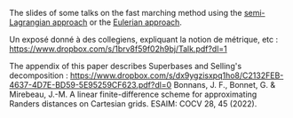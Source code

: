 The slides of some talks on the fast marching method using the [semi-Lagrangian approach](https://www.dropbox.com/s/mvydwiyyfjpe2uo/SeminaireM2.pdf?dl=1)
or the [Eulerian approach](https://www.dropbox.com/s/1ybde65810gf0dv/SMAI.pdf?dl=1).

Un exposé donné à des collegiens, expliquant la notion de métrique, etc : https://www.dropbox.com/s/1brv8f59f02h9bj/Talk.pdf?dl=1

  
The appendix of this paper describes Superbases and Selling's decomposition : https://www.dropbox.com/s/dx9ygzisxpq1ho8/C2132FEB-4637-4D7E-BD59-5E95259CF623.pdf?dl=0
Bonnans, J. F., Bonnet, G. & Mirebeau, J.-M. A linear finite-difference scheme for approximating Randers distances on Cartesian grids. ESAIM: COCV 28, 45 (2022).



